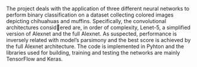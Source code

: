 The project deals with the application of three different neural networks to
perform binary classification on a dataset collecting colored images depicting
chihuahuas and muffins. Specifically, the convolutional architectures considered are, in order of complexity, Lenet-5, a simplified version of Alexnet and
the full Alexnet. As suspected, performance is inversely related with model’s
parsimony and the best score is achieved by the full Alexnet architecture. The
code is implemented in Pyhton and the libraries used for building, training
and testing the networks are mainly TensorFlow and Keras.
